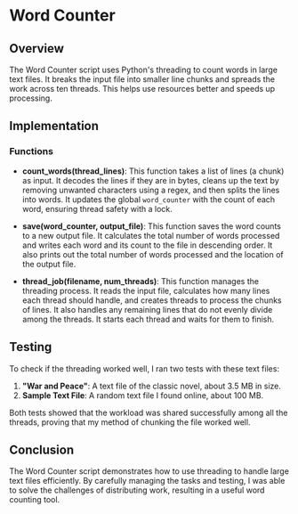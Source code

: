 # Word Counter

## Overview

The Word Counter script uses Python's threading to count words in large text files. It breaks the input file into smaller line chunks and spreads the work across ten threads. This helps use resources better and speeds up processing.

## Implementation

### Functions

- **count_words(thread_lines)**: This function takes a list of lines (a chunk) as input. It decodes the lines if they are in bytes, cleans up the text by removing unwanted characters using a regex, and then splits the lines into words. It updates the global `word_counter` with the count of each word, ensuring thread safety with a lock.

- **save(word_counter, output_file)**: This function saves the word counts to a new output file. It calculates the total number of words processed and writes each word and its count to the file in descending order. It also prints out the total number of words processed and the location of the output file.

- **thread_job(filename, num_threads)**: This function manages the threading process. It reads the input file, calculates how many lines each thread should handle, and creates threads to process the chunks of lines. It also handles any remaining lines that do not evenly divide among the threads. It starts each thread and waits for them to finish.

## Testing

To check if the threading worked well, I ran two tests with these text files:

1. **"War and Peace"**: A text file of the classic novel, about 3.5 MB in size.
2. **Sample Text File**: A random text file I found online, about 100 MB.

Both tests showed that the workload was shared successfully among all the threads, proving that my method of chunking the file worked well.

## Conclusion

The Word Counter script demonstrates how to use threading to handle large text files efficiently. By carefully managing the tasks and testing, I was able to solve the challenges of distributing work, resulting in a useful word counting tool.
